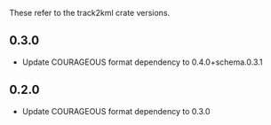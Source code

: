 These refer to the track2kml crate versions.

## 0.3.0
- Update COURAGEOUS format dependency to 0.4.0+schema.0.3.1

## 0.2.0
- Update COURAGEOUS format dependency to 0.3.0